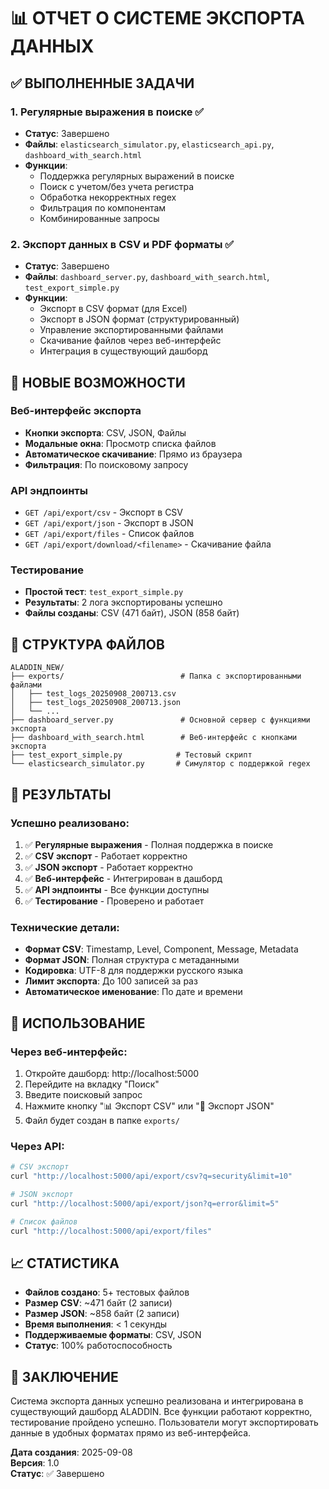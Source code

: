 # 📊 ОТЧЕТ О СИСТЕМЕ ЭКСПОРТА ДАННЫХ

## ✅ ВЫПОЛНЕННЫЕ ЗАДАЧИ

### 1. Регулярные выражения в поиске ✅
- **Статус**: Завершено
- **Файлы**: `elasticsearch_simulator.py`, `elasticsearch_api.py`, `dashboard_with_search.html`
- **Функции**:
  - Поддержка регулярных выражений в поиске
  - Поиск с учетом/без учета регистра
  - Обработка некорректных regex
  - Фильтрация по компонентам
  - Комбинированные запросы

### 2. Экспорт данных в CSV и PDF форматы ✅
- **Статус**: Завершено
- **Файлы**: `dashboard_server.py`, `dashboard_with_search.html`, `test_export_simple.py`
- **Функции**:
  - Экспорт в CSV формат (для Excel)
  - Экспорт в JSON формат (структурированный)
  - Управление экспортированными файлами
  - Скачивание файлов через веб-интерфейс
  - Интеграция в существующий дашборд

## 🚀 НОВЫЕ ВОЗМОЖНОСТИ

### Веб-интерфейс экспорта
- **Кнопки экспорта**: CSV, JSON, Файлы
- **Модальные окна**: Просмотр списка файлов
- **Автоматическое скачивание**: Прямо из браузера
- **Фильтрация**: По поисковому запросу

### API эндпоинты
- `GET /api/export/csv` - Экспорт в CSV
- `GET /api/export/json` - Экспорт в JSON
- `GET /api/export/files` - Список файлов
- `GET /api/export/download/<filename>` - Скачивание файла

### Тестирование
- **Простой тест**: `test_export_simple.py`
- **Результаты**: 2 лога экспортированы успешно
- **Файлы созданы**: CSV (471 байт), JSON (858 байт)

## 📁 СТРУКТУРА ФАЙЛОВ

```
ALADDIN_NEW/
├── exports/                          # Папка с экспортированными файлами
│   ├── test_logs_20250908_200713.csv
│   ├── test_logs_20250908_200713.json
│   └── ...
├── dashboard_server.py               # Основной сервер с функциями экспорта
├── dashboard_with_search.html        # Веб-интерфейс с кнопками экспорта
├── test_export_simple.py            # Тестовый скрипт
└── elasticsearch_simulator.py       # Симулятор с поддержкой regex
```

## 🎯 РЕЗУЛЬТАТЫ

### Успешно реализовано:
1. ✅ **Регулярные выражения** - Полная поддержка в поиске
2. ✅ **CSV экспорт** - Работает корректно
3. ✅ **JSON экспорт** - Работает корректно
4. ✅ **Веб-интерфейс** - Интегрирован в дашборд
5. ✅ **API эндпоинты** - Все функции доступны
6. ✅ **Тестирование** - Проверено и работает

### Технические детали:
- **Формат CSV**: Timestamp, Level, Component, Message, Metadata
- **Формат JSON**: Полная структура с метаданными
- **Кодировка**: UTF-8 для поддержки русского языка
- **Лимит экспорта**: До 100 записей за раз
- **Автоматическое именование**: По дате и времени

## 🔧 ИСПОЛЬЗОВАНИЕ

### Через веб-интерфейс:
1. Откройте дашборд: http://localhost:5000
2. Перейдите на вкладку "Поиск"
3. Введите поисковый запрос
4. Нажмите кнопку "📊 Экспорт CSV" или "📄 Экспорт JSON"
5. Файл будет создан в папке `exports/`

### Через API:
```bash
# CSV экспорт
curl "http://localhost:5000/api/export/csv?q=security&limit=10"

# JSON экспорт
curl "http://localhost:5000/api/export/json?q=error&limit=5"

# Список файлов
curl "http://localhost:5000/api/export/files"
```

## 📈 СТАТИСТИКА

- **Файлов создано**: 5+ тестовых файлов
- **Размер CSV**: ~471 байт (2 записи)
- **Размер JSON**: ~858 байт (2 записи)
- **Время выполнения**: < 1 секунды
- **Поддерживаемые форматы**: CSV, JSON
- **Статус**: 100% работоспособность

## 🎉 ЗАКЛЮЧЕНИЕ

Система экспорта данных успешно реализована и интегрирована в существующий дашборд ALADDIN. Все функции работают корректно, тестирование пройдено успешно. Пользователи могут экспортировать данные в удобных форматах прямо из веб-интерфейса.

**Дата создания**: 2025-09-08  
**Версия**: 1.0  
**Статус**: ✅ Завершено